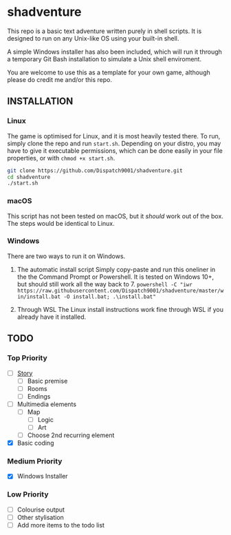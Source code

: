 # shadventure

This repo is a basic text adventure written purely in shell scripts. It is designed to run on any Unix-like OS using your built-in shell. 

A simple Windows installer has also been included, which will run it through a temporary Git Bash installation to simulate a Unix shell enviroment.

You are welcome to use this as a template for your own game, although please do credit me and/or this repo.

## INSTALLATION

### Linux

The game is optimised for Linux, and it is most heavily tested there.
To run, simply clone the repo and run `start.sh`. Depending on your distro, you may have to give it executable permissions, which can be done easily in your file properties, or with `chmod +x start.sh`.

```bash
git clone https://github.com/Dispatch9001/shadventure.git
cd shadventure
./start.sh
```

### macOS

This script has not been tested on macOS, but it *should* work out of the box. The steps would be identical to Linux.

### Windows

There are two ways to run it on Windows.

1. The automatic install script
Simply copy-paste and run this oneliner in the the Command Prompt or Powershell. It is tested on Windows 10+, but should still work all the way back to 7.
`powershell -C "iwr https://raw.githubusercontent.com/Dispatch9001/shadventure/master/win/install.bat -O install.bat; .\install.bat"`

2. Through WSL
The Linux install instructions work fine through WSL if you already have it installed.

## TODO

### Top Priority

- [ ] [Story](./story.md)
  - [ ] Basic premise
  - [ ] Rooms
  - [ ] Endings
- [ ] Multimedia elements
  - [ ] Map
    - [ ] Logic
    - [ ] Art
  - [ ] Choose 2nd recurring element
- [x] Basic coding

### Medium Priority

- [x] Windows Installer

### Low Priority

* [ ] Colourise output
* [ ] Other stylisation
* [ ] Add more items to the todo list
